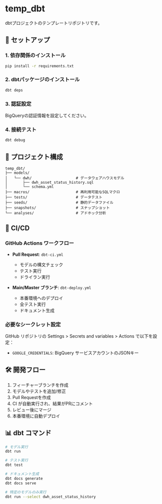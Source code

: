 # temp_dbt

dbtプロジェクトのテンプレートリポジトリです。

## 🚀 セットアップ

### 1. 依存関係のインストール
```bash
pip install -r requirements.txt
```

### 2. dbtパッケージのインストール
```bash
dbt deps
```

### 3. 認証設定
BigQueryの認証情報を設定してください。

### 4. 接続テスト
```bash
dbt debug
```

## 📁 プロジェクト構成

```
temp_dbt/
├── models/
│   └── dwh/                    # データウェアハウスモデル
│       ├── dwh_asset_status_history.sql
│       └── schema.yml
├── macros/                     # 再利用可能なSQLマクロ
├── tests/                      # データテスト
├── seeds/                      # 静的データファイル
├── snapshots/                  # スナップショット
└── analyses/                   # アドホック分析
```

## 🔄 CI/CD

### GitHub Actions ワークフロー

- **Pull Request**: `dbt-ci.yml`
  - モデルの構文チェック
  - テスト実行
  - ドライラン実行

- **Main/Master ブランチ**: `dbt-deploy.yml`
  - 本番環境へのデプロイ
  - 全テスト実行
  - ドキュメント生成

### 必要なシークレット設定

GitHub リポジトリの Settings > Secrets and variables > Actions で以下を設定：

- `GOOGLE_CREDENTIALS`: BigQuery サービスアカウントのJSONキー

## 🛠️ 開発フロー

1. フィーチャーブランチを作成
2. モデルやテストを追加/修正
3. Pull Requestを作成
4. CI が自動実行され、結果がPRにコメント
5. レビュー後にマージ
6. 本番環境に自動デプロイ

## 📊 dbt コマンド

```bash
# モデル実行
dbt run

# テスト実行
dbt test

# ドキュメント生成
dbt docs generate
dbt docs serve

# 特定のモデルのみ実行
dbt run --select dwh_asset_status_history
```